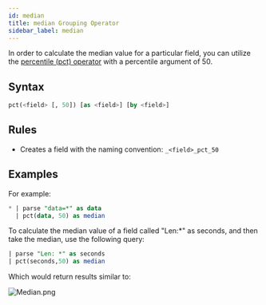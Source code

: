 ```yaml
---
id: median
title: median Grouping Operator
sidebar_label: median
---
```



In order to calculate the median value for a particular field, you can utilize the [percentile (pct) operator](/docs/search/search-query-language/group-aggregate-operators/pct-percentile) with a percentile argument of 50.

## Syntax

```sql
pct(<field> [, 50]) [as <field>] [by <field>]
```

## Rules

* Creates a field with the naming convention: `_<field>_pct_50`

## Examples

For example:

```sql
* | parse "data=*" as data
  | pct(data, 50) as median
```

To calculate the median value of a field called "Len:\*" as seconds, and then take the median, use the following query:

```sql
| parse "Len: *" as seconds
| pct(seconds,50) as median
```

Which would return results similar to:

![Median.png](/img/search/searchquerylanguage/group-aggregate-operators/median.png)
